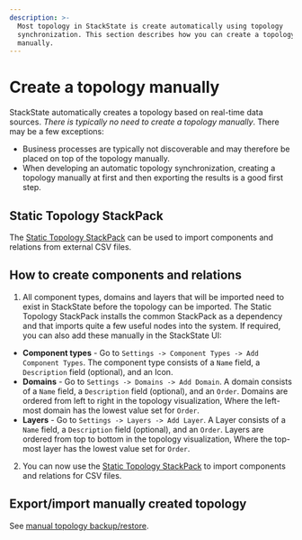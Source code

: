 ```yaml
---
description: >-
  Most topology in StackState is create automatically using topology
  synchronization. This section describes how you can create a topology
  manually.
---
```


# Create a topology manually

StackState automatically creates a topology based on real-time data sources. _There is typically no need to create a topology manually_. There may be a few exceptions:

* Business processes are typically not discoverable and may therefore be placed on top of the topology manually.
* When developing an automatic topology synchronization, creating a topology manually at first and then exporting the results is a good first step.

## Static Topology StackPack

The [Static Topology StackPack](/stackpacks/integrations/static_topology.md) can be used to import components and relations from external CSV files.

## How to create components and relations

1. All component types, domains and layers that will be imported need to exist in StackState before the topology can be imported. The Static Topology StackPack installs the common StackPack as a dependency and that imports quite a few useful nodes into the system. If required, you can also add these manually in the StackState UI:
  * **Component types** - Go to `Settings -> Component Types -> Add Component Types`. The component type consists of a `Name` field, a `Description` field \(optional\), and an Icon.
  * **Domains** - Go to `Settings -> Domains -> Add Domain`. A domain consists of a `Name` field, a `Description` field \(optional\), and an `Order`. Domains are ordered from left to right in the topology visualization, Where the left-most domain has the lowest value set for `Order`.
  * **Layers** -  Go to `Settings -> Layers -> Add Layer`. A Layer consists of a `Name` field, a `Description` field \(optional\), and an `Order`. Layers are ordered from top to bottom in the topology visualization, Where the top-most layer has the lowest value set for `Order`.

2. You can now use the [Static Topology StackPack](/stackpacks/integrations/static_topology.md) to import components and relations for CSV files.

## Export/import manually created topology

See [manual topology backup/restore](../../setup/data-management/backup_restore/manual_topology_backup.md).

